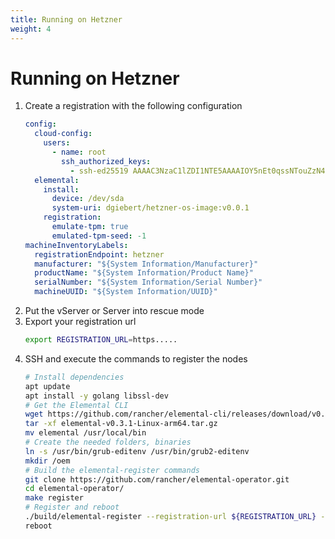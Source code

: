 ```yaml
---
title: Running on Hetzner
weight: 4
---
```


# Running on Hetzner

1. Create a registration with the following configuration
    ```yaml
    config:
      cloud-config:
        users:
          - name: root
            ssh_authorized_keys:
              - ssh-ed25519 AAAAC3NzaC1lZDI1NTE5AAAAIOY5nEt0qssNTouZzN4LPg8M3OyDAwGDDvreTUMA6hQ5
      elemental:
        install:
          device: /dev/sda
          system-uri: dgiebert/hetzner-os-image:v0.0.1
        registration:
          emulate-tpm: true
          emulated-tpm-seed: -1
    machineInventoryLabels:
      registrationEndpoint: hetzner
      manufacturer: "${System Information/Manufacturer}"
      productName: "${System Information/Product Name}"
      serialNumber: "${System Information/Serial Number}"
      machineUUID: "${System Information/UUID}"
    ```
1. Put the vServer or Server into rescue mode
1. Export your registration url
    ```sh
    export REGISTRATION_URL=https.....
    ```
2. SSH and execute the commands to register the nodes
    ```sh
    # Install dependencies
    apt update 
    apt install -y golang libssl-dev
    # Get the Elemental CLI
    wget https://github.com/rancher/elemental-cli/releases/download/v0.3.1/elemental-v0.3.1-Linux-arm64.tar.gz
    tar -xf elemental-v0.3.1-Linux-arm64.tar.gz
    mv elemental /usr/local/bin
    # Create the needed folders, binaries
    ln -s /usr/bin/grub-editenv /usr/bin/grub2-editenv
    mkdir /oem
    # Build the elemental-register commands
    git clone https://github.com/rancher/elemental-operator.git
    cd elemental-operator/
    make register
    # Register and reboot
    ./build/elemental-register --registration-url ${REGISTRATION_URL} --emulate-tpm true --emulated-tpm-seed -1
    reboot
    ```
